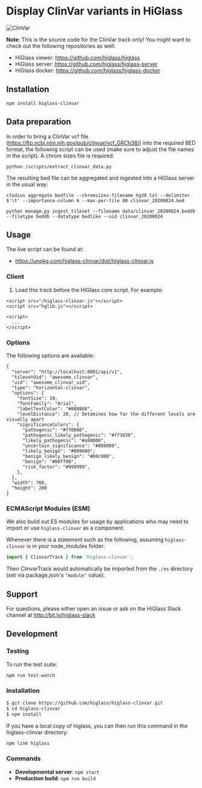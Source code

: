 
# Display ClinVar variants in HiGlass

![ClinVar](https://aveit.s3.amazonaws.com/higlass/static/higlass-clinvar-screenshot.png)


**Note**: This is the source code for the ClinVar track only! You might want to check out the following repositories as well:

- HiGlass viewer: https://github.com/higlass/higlass
- HiGlass server: https://github.com/higlass/higlass-server
- HiGlass docker: https://github.com/higlass/higlass-docker

## Installation
 
```
npm install higlass-clinvar
```

## Data preparation

In order to bring a ClinVar vcf file (https://ftp.ncbi.nlm.nih.gov/pub/clinvar/vcf_GRCh38/) into the required BED format, the following script can be used (make sure to adjust the file names in the script). A chrom sizes file is required.
```
python /scripts/extract_clinvar_data.py
```

The resulting bed file can be aggregated and ingested into a HiGlass server in the usual way:
```
clodius aggregate bedfile --chromsizes-filename hg38.txt --delimiter $'\t' --importance-column 6 --max-per-tile 80 clinvar_20200824.bed 

python manage.py ingest_tileset --filename data/clinvar_20200824.beddb --filetype beddb --datatype bedlike --uid clinvar_20200824

```

## Usage

The live script can be found at:

- https://unpkg.com/higlass-clinvar/dist/higlass-clinvar.js

### Client

1. Load this track before the HiGlass core script. For example:

```
<script src="/higlass-clinvar.js"></script>
<script src="hglib.js"></script>

<script>
  ...
</script>
```

### Options
The following options are available:
```
{
  "server": "http://localhost:8001/api/v1",
  "tilesetUid": "awesome_clinvar",
  "uid": "awesome_clinvar_uid",
  "type": "horizontal-clinvar",
  "options": {
    "fontSize": 10,
    "fontFamily": "Arial",
    "labelTextColor": "#888888",
    "levelDistance": 20, // Detemines how far the different levels are visually apart
    "significanceColors": {
      "pathogenic": "#ff0000",
      "pathogenic_likely_pathogenic": "#ff3838",
      "likely_pathogenic": "#a80000",
      "uncertain_significance": "#808080",
      "likely_benign": "#009600",
      "benign_likely_benign": "#00c900",
      "benign": "#00ff00",
      "risk_factor": "#999999",
    },
  },
  "width": 768,
  "height": 200
}
```

### ECMAScript Modules (ESM)

We also build out ES modules for usage by applications who may need to import or use `higlass-clinvar` as a component.

Whenever there is a statement such as the following, assuming `higlass-clinvar` is in your node_modules folder:
```javascript
import { ClinvarTrack } from 'higlass-clinvar';
```

Then ClinvarTrack would automatically be imported from the `./es` directory (set via package.json's `"module"` value). 

## Support

For questions, please either open an issue or ask on the HiGlass Slack channel at http://bit.ly/higlass-slack

## Development

### Testing

To run the test suite:

```
npm run test-watch
```

### Installation

```bash
$ git clone https://github.com/higlass/higlass-clinvar.git
$ cd higlass-clinvar
$ npm install
```
If you have a local copy of higlass, you can then run this command in the higlass-clinvar directory:

```bash
npm link higlass
```

### Commands

 - **Developmental server**: `npm start`
 - **Production build**: `npm run build`

